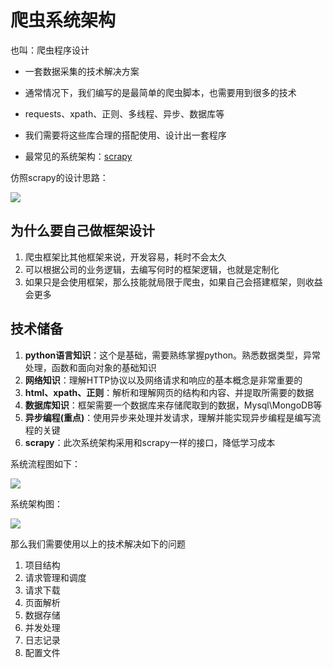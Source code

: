 # 爬虫系统架构

也叫：爬虫程序设计

- 一套数据采集的技术解决方案

- 通常情况下，我们编写的是最简单的爬虫脚本，也需要用到很多的技术

- requests、xpath、正则、多线程、异步、数据库等

- 我们需要将这些库合理的搭配使用、设计出一套程序

- 最常见的系统架构：[scrapy](https://docs.scrapy.org/en/latest/topics/architecture.html)

仿照scrapy的设计思路：

![](https://cdn.jsdelivr.net/gh/Killer-89757/PicBed/images/2024%2F04%2Fimage-20240404111939434-29fe0c.png)

## 为什么要自己做框架设计

1. 爬虫框架比其他框架来说，开发容易，耗时不会太久
2. 可以根据公司的业务逻辑，去编写何时的框架逻辑，也就是定制化
3. 如果只是会使用框架，那么技能就局限于爬虫，如果自己会搭建框架，则收益会更多

## 技术储备

1. **python语言知识**：这个是基础，需要熟练掌握python。熟悉数据类型，异常处理，函数和面向对象的基础知识
2. **网络知识**：理解HTTP协议以及网络请求和响应的基本概念是非常重要的
3. **html、xpath、正则**：解析和理解网页的结构和内容、并提取所需要的数据
4. **数据库知识**：框架需要一个数据库来存储爬取到的数据，Mysql\MongoDB等
5. **异步编程(重点)**：使用异步来处理并发请求，理解并能实现异步编程是编写流程的关键
6. **scrapy**：此次系统架构采用和scrapy一样的接口，降低学习成本

系统流程图如下：

![](https://cdn.jsdelivr.net/gh/Killer-89757/PicBed/images/2024%2F04%2F%E6%9C%AA%E5%91%BD%E5%90%8D%E6%96%87%E4%BB%B6-1e45cb.png)

系统架构图：

![](https://cdn.jsdelivr.net/gh/Killer-89757/PicBed/images/2024%2F04%2Fimage-20240404120758593-bc7e72.png)

那么我们需要使用以上的技术解决如下的问题

1. 项目结构
2. 请求管理和调度
3. 请求下载
4. 页面解析
5. 数据存储
6. 并发处理
7. 日志记录
8. 配置文件